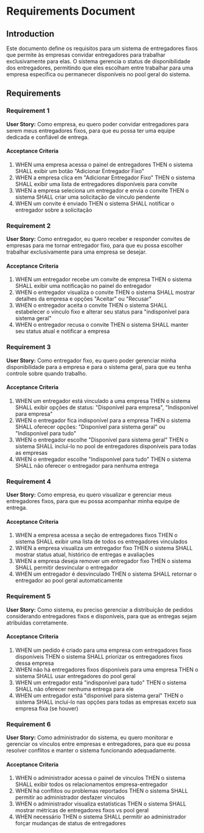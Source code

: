 # Requirements Document

## Introduction

Este documento define os requisitos para um sistema de entregadores fixos que permite às empresas convidar entregadores para trabalhar exclusivamente para elas. O sistema gerencia o status de disponibilidade dos entregadores, permitindo que eles escolham entre trabalhar para uma empresa específica ou permanecer disponíveis no pool geral do sistema.

## Requirements

### Requirement 1

**User Story:** Como empresa, eu quero poder convidar entregadores para serem meus entregadores fixos, para que eu possa ter uma equipe dedicada e confiável de entrega.

#### Acceptance Criteria

1. WHEN uma empresa acessa o painel de entregadores THEN o sistema SHALL exibir um botão "Adicionar Entregador Fixo"
2. WHEN a empresa clica em "Adicionar Entregador Fixo" THEN o sistema SHALL exibir uma lista de entregadores disponíveis para convite
3. WHEN a empresa seleciona um entregador e envia o convite THEN o sistema SHALL criar uma solicitação de vínculo pendente
4. WHEN um convite é enviado THEN o sistema SHALL notificar o entregador sobre a solicitação

### Requirement 2

**User Story:** Como entregador, eu quero receber e responder convites de empresas para me tornar entregador fixo, para que eu possa escolher trabalhar exclusivamente para uma empresa se desejar.

#### Acceptance Criteria

1. WHEN um entregador recebe um convite de empresa THEN o sistema SHALL exibir uma notificação no painel do entregador
2. WHEN o entregador visualiza o convite THEN o sistema SHALL mostrar detalhes da empresa e opções "Aceitar" ou "Recusar"
3. WHEN o entregador aceita o convite THEN o sistema SHALL estabelecer o vínculo fixo e alterar seu status para "indisponível para sistema geral"
4. WHEN o entregador recusa o convite THEN o sistema SHALL manter seu status atual e notificar a empresa

### Requirement 3

**User Story:** Como entregador fixo, eu quero poder gerenciar minha disponibilidade para a empresa e para o sistema geral, para que eu tenha controle sobre quando trabalho.

#### Acceptance Criteria

1. WHEN um entregador está vinculado a uma empresa THEN o sistema SHALL exibir opções de status: "Disponível para empresa", "Indisponível para empresa"
2. WHEN o entregador fica indisponível para a empresa THEN o sistema SHALL oferecer opções: "Disponível para sistema geral" ou "Indisponível para tudo"
3. WHEN o entregador escolhe "Disponível para sistema geral" THEN o sistema SHALL incluí-lo no pool de entregadores disponíveis para todas as empresas
4. WHEN o entregador escolhe "Indisponível para tudo" THEN o sistema SHALL não oferecer o entregador para nenhuma entrega

### Requirement 4

**User Story:** Como empresa, eu quero visualizar e gerenciar meus entregadores fixos, para que eu possa acompanhar minha equipe de entrega.

#### Acceptance Criteria

1. WHEN a empresa acessa a seção de entregadores fixos THEN o sistema SHALL exibir uma lista de todos os entregadores vinculados
2. WHEN a empresa visualiza um entregador fixo THEN o sistema SHALL mostrar status atual, histórico de entregas e avaliações
3. WHEN a empresa deseja remover um entregador fixo THEN o sistema SHALL permitir desvincular o entregador
4. WHEN um entregador é desvinculado THEN o sistema SHALL retornar o entregador ao pool geral automaticamente

### Requirement 5

**User Story:** Como sistema, eu preciso gerenciar a distribuição de pedidos considerando entregadores fixos e disponíveis, para que as entregas sejam atribuídas corretamente.

#### Acceptance Criteria

1. WHEN um pedido é criado para uma empresa com entregadores fixos disponíveis THEN o sistema SHALL priorizar os entregadores fixos dessa empresa
2. WHEN não há entregadores fixos disponíveis para uma empresa THEN o sistema SHALL usar entregadores do pool geral
3. WHEN um entregador está "indisponível para tudo" THEN o sistema SHALL não oferecer nenhuma entrega para ele
4. WHEN um entregador está "disponível para sistema geral" THEN o sistema SHALL incluí-lo nas opções para todas as empresas exceto sua empresa fixa (se houver)

### Requirement 6

**User Story:** Como administrador do sistema, eu quero monitorar e gerenciar os vínculos entre empresas e entregadores, para que eu possa resolver conflitos e manter o sistema funcionando adequadamente.

#### Acceptance Criteria

1. WHEN o administrador acessa o painel de vínculos THEN o sistema SHALL exibir todos os relacionamentos empresa-entregador
2. WHEN há conflitos ou problemas reportados THEN o sistema SHALL permitir ao administrador desfazer vínculos
3. WHEN o administrador visualiza estatísticas THEN o sistema SHALL mostrar métricas de entregadores fixos vs pool geral
4. WHEN necessário THEN o sistema SHALL permitir ao administrador forçar mudanças de status de entregadores